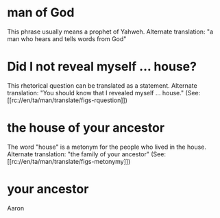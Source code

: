 # man of God

This phrase usually means a prophet of Yahweh. Alternate translation: "a man who hears and tells words from God"

# Did I not reveal myself ... house?

This rhetorical question can be translated as a statement. Alternate translation: "You should know that I revealed myself ... house." (See: [[rc://en/ta/man/translate/figs-rquestion]])

# the house of your ancestor

The word "house" is a metonym for the people who lived in the house. Alternate translation: "the family of your ancestor" (See: [[rc://en/ta/man/translate/figs-metonymy]])

# your ancestor

Aaron

